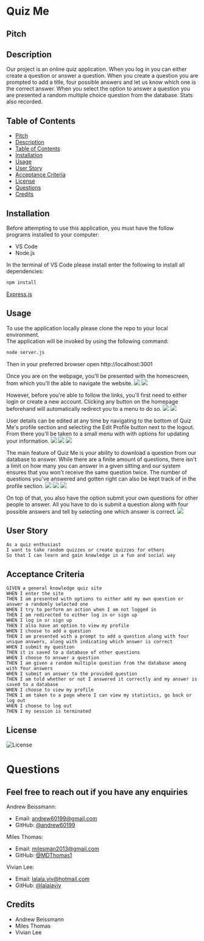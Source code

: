 # Quiz Me

## Pitch


## Description
Our project is an online quiz application. When you log in you can either create a question or answer a question. When you create a question you are prompted to add a title, four possible answers and let us know which one is the correct answer. When you select the option to answer a question you are presented a random multiple choice question from the database. Stats also recorded.  

## Table of Contents
  - [Pitch](#pitch)
  - [Description](#description)
  - [Table of Contents](#table-of-contents)
  - [Installation](#installation)
  - [Usage](#usage)
  - [User Story](#user-story)
  - [Acceptance Criteria](#acceptance-criteria)
  - [License](#license)
  - [Questions](#questions)
  - [Credits](#credits)

## Installation 
Before attempting to use this application, you must have the follow programs installed to your computer: 

  - VS Code
  - Node.js
  
  In the terminal of VS Code please install enter the following to install all dependencies: 
  ```bash
  npm install
  ```
[Express.js](https://expressjs.com/en/starter/installing.html)

## Usage

 To use the application locally please clone the repo to your local environment.
 <br/>
 The application will be invoked by using the following command:

  ```bash
  node server.js
  ```
  Then in your preferred browser open  http://localhost:3001

Once you are on the webpage, you'll be presented with the homescreen, from which you'll the able to navigate the website.
<img src='./public/assets/screenshots/front-page.png'>
<img src='./public/assets/screenshots/front-page-2.png'> 

However, before you're able to follow the links, you'll first need to either login or create a new account. Clicking any button on the homepage beforehand will automatically redirect you to a menu to do so.
<img src='./public/assets/screenshots/login.png'> 
<img src='./public/assets/screenshots/sign-up.png'>

User details can be edited at any time by navigating to the bottom of Quiz Me's profile section and selecting the Edit Profile button next to the logout. From there you'll be taken to a small menu with with options for updating your information.
<img src='./public/assets/screenshots/edit-menu-button.png'> 
<img src='./public/assets/screenshots/edit-menu.png'> 
<img src='./public/assets/screenshots/password.png'> 

The main feature of Quiz Me is your ability to download a question from our database to answer. While there are a finite amount of questions, there isn't a limit on how many you can answer in a given sitting and our system ensures that you won't receive the same question twice. The number of questions you've answered and gotten right can also be kept track of in the profile section.
<img src='./public/assets/screenshots/question.png'> 
<img src='./public/assets/screenshots/answer.png'> 
<img src='./public/assets/screenshots/stats.png'> 

On top of that, you also have the option submit your own questions for other people to answer. All you have to do is submit a question along with four possible answers and tell by selecting one which answer is correct.
<img src='./public/assets/screenshots/create-question.png'> 

## User Story
```
As a quiz enthusiast
I want to take random quizzes or create quizzes for others
So that I can learn and gain knowledge in a fun and social way 
```

## Acceptance Criteria
```
GIVEN a general knowledge quiz site
WHEN I enter the site 
THEN I am presented with options to either add my own question or answer a randomly selected one
WHEN I try to perform an action when I am not logged in 
THEN I am redirected to either log in or sign up
WHEN I log in or sign up
THEN I also have an option to view my profile
WHEN I choose to add a question
THEN I am presented with a prompt to add a question along with four unique answers, along with indicating which answer is correct
WHEN I submit my question 
THEN it is saved to a database of other questions
WHEN I choose to answer a question
THEN I am given a random multiple question from the database among with four answers
WHEN I submit an answer to the provided question 
THEN I am told whether or not I answered it correctly and my answer is saved to a database
WHEN I choose to view my profile 
THEN I am taken to a page where I can view my statistics, go back or log out
WHEN I choose to log out
THEN I my session is terminated 

```
## License 
![License](https://img.shields.io/github/license/andrew60199/Quiz-Me)

# Questions

## Feel free to reach out if you have any enquiries

Andrew Beissmann:
* Email: andrew60199@gmail.com
* GitHub: [@andrew60199](https://github.com/andrew60199)

Miles Thomas:
* Email: milesman2013@gmail.com
* GitHub: [@MDThomas1](https://github.com/MDThomas1)

Vivian Lee:
* Email: lalala.viv@hotmail.com
* GitHub: [@lalalaviv](https://github.com/lalalaviv)



## Credits 

* Andrew Beissmann
* Miles Thomas
* Vivian Lee